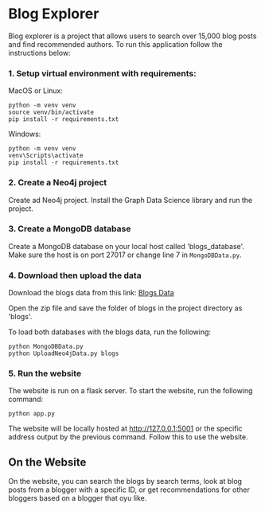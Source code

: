 # Blog Explorer

Blog explorer is a project that allows users to search over 15,000 blog posts and find recommended authors. To run this application follow the instructions below:

### 1. Setup virtual environment with requirements:
   
  MacOS or Linux:

```
python -m venv venv
source venv/bin/activate
pip install -r requirements.txt
```


  Windows:
  
```
python -m venv venv
venv\Scripts\activate
pip install -r requirements.txt
```

### 2. Create a Neo4j project
Create ad Neo4j project. Install the Graph Data Science library and run the project.

### 3. Create a MongoDB database 
Create a MongoDB database on your local host called 'blogs_database'. Make sure the host is on port 27017 or change line 7 in ```MongoDBData.py```.

### 4. Download then upload the data
Download the blogs data from this link:
[Blogs Data](https://iowa-my.sharepoint.com/:f:/g/personal/spothitakis_uiowa_edu/ElLNFf8U2e5HsJw8LzzSCl4BVVOPnxouv_bFN41z_Q2llQ?e=agwV6T)

Open the zip file and save the folder of blogs in the project directory as 'blogs'.

To load both databases with the blogs data, run the following:

```
python MongoDBData.py
python UploadNeo4jData.py blogs
```

### 5. Run the website
The website is run on a flask server. To start the website, run the following command:

```
python app.py
```

The website will be locally hosted at http://127.0.0.1:5001 or the specific address output by the previous command. Follow this to use the website.


## On the Website
On the website, you can search the blogs by search terms, look at blog posts from a blogger with a specific ID, or get recommendations for other bloggers based on a blogger that oyu like. 
